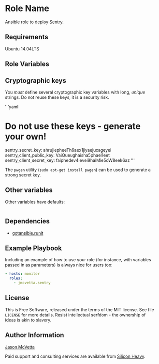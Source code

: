 Role Name
=========

Ansible role to deploy [Sentry](http://getsentry.com).


Requirements
------------

Ubuntu 14.04LTS


Role Variables
--------------

## Cryptographic keys

You *must* define several cryptographic key variables with long, *unique*
strings.  Do not reuse these keys, it is a security risk.  

'''yaml
# Do not use these keys - generate your own!
sentry_secret_key: ahrujiepheeTh6aex1jiyaejuxageyei
sentry_client_public_key: VaiQueughaisha5phael1eet
sentry_client_secret_key: faiphedev4ievei9haiMie5oW8eek6az
'''

The `pwgen` utility (`sudo apt-get install pwgen`) can be used to generate a
strong secret key.


## Other variables

Other variables have defaults:

```yaml
```


Dependencies
------------

- [gotansible.runit](https://github.com/gotansible/runit/)


Example Playbook
----------------

Including an example of how to use your role (for instance, with variables passed in as parameters) is always nice for users too:

```yaml
- hosts: monitor
  roles:
	- jmcvetta.sentry
```


License
-------

This is Free Software, released under the terms of the MIT license.  See file
`LICENSE` for more details.  Resist intellectual serfdom - the ownership of
ideas is akin to slavery.


Author Information
------------------

[Jason McVetta](mailto:jason.mcvetta@gmail.com)

Paid support and consulting services are available from [Silicon
Heavy](http://siliconheavy.com).
